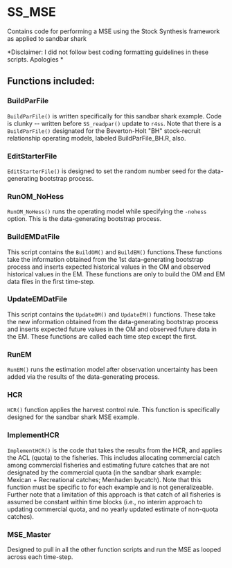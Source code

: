 # SS_MSE

Contains code for performing a MSE using the Stock Synthesis framework as applied to sandbar shark

*Disclaimer: I did not follow best coding formatting guidelines in these scripts. Apologies *

## Functions included:
 
### BuildParFile

`BuildParFile()` is written specifically for this sandbar shark example. Code is clunky -- written before `SS_readpar()` update to `r4ss`. Note that there is a `BuildParFile()` designated for the Beverton-Holt "BH" stock-recruit relationship operating models, labeled BuildParFile_BH.R, also.   


### EditStarterFile

`EditStarterFile()` is designed to set the random number seed for the data-generating bootstrap process. 


### RunOM_NoHess 

`RunOM_NoHess()` runs the operating model while specifying the `-nohess` option. This is the data-generating bootstrap process. 


### BuildEMDatFile

This script contains the `BuildOM()` and `BuildEM()` functions.These functions take the information obtained from the 1st data-generating bootstrap process and inserts expected historical values in the OM and observed historical values in the EM. These functions are only to build the OM and EM data files in the first time-step. 


### UpdateEMDatFile

This script contains the `UpdateOM()` and `UpdateEM()` functions. These take the new information obtained from the data-generating bootstrap process and inserts expected future values in the OM and observed future data in the EM. These functions are called each time step except the first. 


### RunEM

`RunEM()` runs the estimation model after observation uncertainty has been added via the results of the data-generating process. 


### HCR

`HCR()` function applies the harvest control rule. This function is specifically designed for the sandbar shark MSE example. 


### ImplementHCR

`ImplementHCR()` is the code that takes the results from the HCR, and applies the ACL (quota) to the fisheries. This includes allocating commercial catch among commercial fisheries and estimating future catches that are not designated by the commercial quota (in the sandbar shark example: Mexican + Recreational catches; Menhaden bycatch). Note that this function must be specific to for each example and is not generalizeable. Further note that a limitation of this approach is that catch of all fisheries is assumed be constant within time blocks (i.e., no interim approach to updating commercial quota, and no yearly updated estimate of non-quota catches). 


### MSE_Master 

Designed to pull in all the other function scripts and run the MSE as looped across each time-step. 


